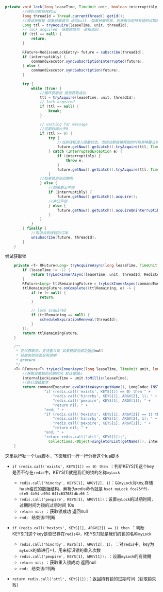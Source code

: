 ```java
private void lock(long leaseTime, TimeUnit unit, boolean interruptibly) throws InterruptedException {
        //得到当前线程的id
        long threadId = Thread.currentThread().getId();
        //尝试获取锁 如果获取成功 返回null  如果获取失败，则获取当前持有锁的过期时间
        Long ttl = tryAcquire(leaseTime, unit, threadId);
        // lock acquired  获取锁成功  直接返回
        if (ttl == null) {
            return;
        }
        
        RFuture<RedissonLockEntry> future = subscribe(threadId);
        if (interruptibly) {
            commandExecutor.syncSubscriptionInterrupted(future);
        } else {
            commandExecutor.syncSubscription(future);
        }
        
        try {
            while (true) {
                //循环获取锁 直到获取成功
                ttl = tryAcquire(leaseTime, unit, threadId);
                // lock acquired
                if (ttl == null) {
                    break;
                }

                // waiting for message 
                //过期时间大于0
                if (ttl >= 0) {
                    try {
                        //当前线程进入阻塞状态，当锁过期或被释放的时候再唤醒当前线程
                        future.getNow().getLatch().tryAcquire(ttl, TimeUnit.MILLISECONDS);
                    } catch (InterruptedException e) {
                        if (interruptibly) {
                            throw e;
                        }
                        future.getNow().getLatch().tryAcquire(ttl, TimeUnit.MILLISECONDS);
                    }
                //如果锁自动过期啦
                } else {
                    //如果是公平锁
                    if (interruptibly) {
                        future.getNow().getLatch().acquire();
                    //非公平锁
                    } else {
                        future.getNow().getLatch().acquireUninterruptibly();
                    }
                }
            }
        } finally {
            //取消当前线程的订阅
            unsubscribe(future, threadId);
        }
    }
```

尝试获取锁
```java
    private <T> RFuture<Long> tryAcquireAsync(long leaseTime, TimeUnit unit, long threadId) {
        if (leaseTime != -1) {
            return tryLockInnerAsync(leaseTime, unit, threadId, RedisCommands.EVAL_LONG);
        }
        RFuture<Long> ttlRemainingFuture = tryLockInnerAsync(commandExecutor.getConnectionManager().getCfg().getLockWatchdogTimeout(), TimeUnit.MILLISECONDS, threadId, RedisCommands.EVAL_LONG);
        ttlRemainingFuture.onComplete((ttlRemaining, e) -> {
            if (e != null) {
                return;
            }

            // lock acquired
            if (ttlRemaining == null) {
                scheduleExpirationRenewal(threadId);
            }
        });
        return ttlRemainingFuture;
    }
```

```java
    /**
     * 尝试获取锁，支持重入锁 如果获取锁成功返回null
     * 获取失败则返会有效期
     * @return
     */
    <T> RFuture<T> tryLockInnerAsync(long leaseTime, TimeUnit unit, long threadId, RedisStrictCommand<T> command) {
        //获取设置锁的过期时间 默认是30s
        internalLockLeaseTime = unit.toMillis(leaseTime);
        //执行加锁脚本
        return commandExecutor.evalWriteAsync(getName(), LongCodec.INSTANCE, command,
                  "if (redis.call('exists', KEYS[1]) == 0) then " +
                      "redis.call('hincrby', KEYS[1], ARGV[2], 1); " +
                      "redis.call('pexpire', KEYS[1], ARGV[1]); " +
                      "return nil; " +
                  "end; " +
                  "if (redis.call('hexists', KEYS[1], ARGV[2]) == 1) then " +
                      "redis.call('hincrby', KEYS[1], ARGV[2], 1); " +
                      "redis.call('pexpire', KEYS[1], ARGV[1]); " +
                      "return nil; " +
                  "end; " +
                  "return redis.call('pttl', KEYS[1]);",
                    Collections.<Object>singletonList(getName()), internalLockLeaseTime, getLockName(threadId));
    }
```
这里执行勒一个`lua`脚本，下面我们一行一行分析这个lua脚本

- `if (redis.call('exists', KEYS[1]) == 0) then `：判断KEYS[1]这个key是否不存在`redis`中，KEYS[1]就是我们的锁的名称`myLock`
    - `redis.call('hincrby', KEYS[1], ARGV[2], 1)`：以`myLock`为key,存储hash格式的数据结构，解析为redis命令就是  `hset myLock fce75ff5-efe5-4b94-a094-64fc63708fdb:66 1`
    - `redis.call('pexpire', KEYS[1], ARGV[1])`：设置`myLock`的过期时间，过期时间为锁的过期时间 10s
    - `return nil; `：获取锁成功 返回null
    - `end; ` 结束该if判断

- `if (redis.call('hexists', KEYS[1], ARGV[2]) == 1) then `：判断KEYS[1]这个key是否已存在`redis`中，KEYS[1]就是我们的锁的名称`myLock`
    - `redis.call('hincrby', KEYS[1], ARGV[2], 1); `：对`redis`中，key为`myLock`的值进行+1，用来标识锁的重入次数
    - `redis.call('pexpire', KEYS[1], ARGV[1]); `：设置`myLock`的有效期
    - `return nil; `：获取重入锁成功 返回null
    - `end; ` 结束该if判断   

- `return redis.call('pttl', KEYS[1]);`：返回持有锁的过期时间（获取锁失败）